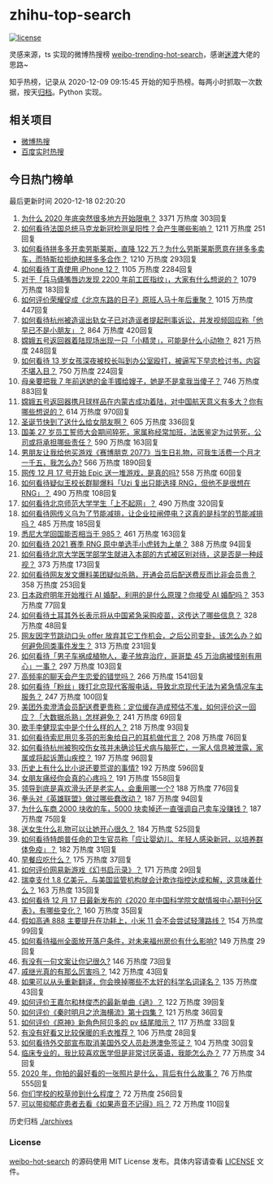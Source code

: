 # zhihu-top-search

[![license](https://img.shields.io/github/license/Arrackisarookie/zhihu-top-search)](https://github.com/Arrackisarookie/zhihu-top-search/blob/master/LICENSE)

灵感来源，ts 实现的微博热搜榜 [weibo-trending-hot-search](https://github.com/justjavac/weibo-trending-hot-search)，感谢[迷渡](https://github.com/justjavac)大佬的思路~

知乎热榜，记录从 2020-12-09 09:15:45 开始的知乎热榜。每两小时抓取一次数据，按天[归档](./archives)。Python 实现。

## 相关项目
+ [微博热搜](https://github.com/Arrackisarookie/weibo-hot-search)
+ [百度实时热搜](https://github.com/Arrackisarookie/baidu-hot-search)

## 今日热门榜单

<!-- Rank Begin -->

最后更新时间 2020-12-18 02:20:20

1. [为什么 2020 年底突然很多地方开始限电？](https://www.zhihu.com/question/434800740) 3371 万热度 303回复
1. [如何看待法国总统马克龙新冠检测呈阳性？会产生哪些影响？](https://www.zhihu.com/question/435278706) 1211 万热度 251回复
1. [如何看待拼多多开卖劳斯莱斯，直降 122 万？为什么劳斯莱斯愿意在拼多多卖车，而特斯拉拒绝和拼多多合作？](https://www.zhihu.com/question/435215240) 1210 万热度 293回复
1. [如何看待丁真使用 iPhone 12？](https://www.zhihu.com/question/434592793) 1105 万热度 2284回复
1. [对于「兵马俑嘴唇边发现 2200 年前工匠指纹」，大家有什么想说的？](https://www.zhihu.com/question/435177701) 1079 万热度 183回复
1. [如何评价荣耀促成《北京东路的日子》原班人马十年后重聚？](https://www.zhihu.com/question/435106168) 1015 万热度 447回复
1. [如何看待杭州被造谣出轨女子已对造谣者提起刑事诉讼，并发视频回应称「他早已不是小朋友」？](https://www.zhihu.com/question/435210253) 864 万热度 420回复
1. [嫦娥五号返回器着陆现场出现一只「小精灵」，可能是什么小动物？](https://www.zhihu.com/question/435202802) 821 万热度 248回复
1. [如何看待 13 岁女孩深夜被校长叫到办公室殴打，被逼写下早恋检讨书，内容不堪入目？](https://www.zhihu.com/question/435191592) 750 万热度 224回复
1. [母亲要把我 7 年前送她的金手镯给嫂子，她是不是拿我当傻子？](https://www.zhihu.com/question/435119118) 746 万热度 883回复
1. [嫦娥五号返回器携月球样品在内蒙古成功着陆，对中国航天意义有多大？你有哪些想说的？](https://www.zhihu.com/question/435116380) 614 万热度 970回复
1. [圣诞节快到了送什么给女朋友啊？](https://www.zhihu.com/question/433492176) 605 万热度 336回复
1. [国美 27 岁员工誓师大会期间猝死，家属称经常加班，法医鉴定为过劳死，公司或将承担哪些责任？](https://www.zhihu.com/question/435204779) 590 万热度 163回复
1. [男朋友让我给他买游戏《赛博朋克 2077》当生日礼物，可我生活费一个月才一千五，我怎么办?](https://www.zhihu.com/question/434776782) 566 万热度 1890回复
1. [网传 12 月 17 号开始 Epic 送一堆游戏，是真的吗?](https://www.zhihu.com/question/435065524) 558 万热度 60回复
1. [如何看待疑似王校长群聊爆料「Uzi 复出只能选择 RNG，但他不是很想在 RNG」？](https://www.zhihu.com/question/435168547) 490 万热度 108回复
1. [如何看待北京师范大学学生「上不起网」？](https://www.zhihu.com/question/435099848) 490 万热度 320回复
1. [如何看待网传义乌为了节能减排，让企业拉闸停电？这真的是科学的节能减排吗？](https://www.zhihu.com/question/434603611) 485 万热度 185回复
1. [悉尼大学回国能否相当于 985？](https://www.zhihu.com/question/266843003) 461 万热度 163回复
1. [如何看待 2021 赛季 RNG 原中单选手小虎转为上单？](https://www.zhihu.com/question/435203439) 388 万热度 94回复
1. [如何看待北京大学医学部学生就进入本部的方式被区别对待，这是否是一种歧视？](https://www.zhihu.com/question/434974815) 373 万热度 173回复
1. [如何看待网友发文爆料美团疑似杀熟，开通会员后配送费反而比非会员贵？](https://www.zhihu.com/question/435061348) 358 万热度 253回复
1. [日本政府明年开始推行 AI 婚配，利用的是什么原理？你接受 AI 婚配吗？](https://www.zhihu.com/question/435254599) 353 万热度 77回复
1. [如何看待土耳其外长表示将从中国紧急采购疫苗，这传达了哪些信息？](https://www.zhihu.com/question/434936994) 328 万热度 48回复
1. [网友因字节跳动口头 offer 放弃其它工作机会，之后公司变卦，该怎么办？如何避免同类事件发生？](https://www.zhihu.com/question/435118515) 313 万热度 231回复
1. [如何看待「男子车祸成植物人，妻子放弃治疗，哥哥垫 45 万治病被怪别有用心」一事？](https://www.zhihu.com/question/434969371) 297 万热度 103回复
1. [高频率的聊天会产生恋爱的错觉吗？](https://www.zhihu.com/question/387129145) 266 万热度 1541回复
1. [如何看待「粉丝」拨打北京现代客服电话，导致北京现代无法为紧急情况车主服务？](https://www.zhihu.com/question/435133430) 247 万热度 100回复
1. [美团外卖澄清会员配送费更贵称：定位缓存造成预估不准，如何评价这一回应？「大数据杀熟」怎样避免？](https://www.zhihu.com/question/435281341) 241 万热度 69回复
1. [歌手李健现实中是个什么样的人？](https://www.zhihu.com/question/21181290) 218 万热度 93回复
1. [如何看待索尼用贝多芬的形象给自己的耳机做代言？](https://www.zhihu.com/question/435077193) 208 万热度 76回复
1. [如何看待杭州被狗咬伤女孩并未确诊狂犬病与脑死亡，一家人信息被泄露，家属或将起诉萧山疾控？](https://www.zhihu.com/question/435249468) 197 万热度 96回复
1. [历史上有什么比小说还要荒谬的事情?](https://www.zhihu.com/question/268896757) 192 万热度 596回复
1. [女朋友痛经你会真的心疼吗？](https://www.zhihu.com/question/392000371) 191 万热度 1558回复
1. [领导到底是喜欢滑头还是老实人，会重用哪一个?](https://www.zhihu.com/question/352016820) 188 万热度 776回复
1. [拳头对《英雄联盟》做过哪些蠢改动？](https://www.zhihu.com/question/433751199) 187 万热度 94回复
1. [为什么车商 2000 块收的车，5000 块卖掉还一直强调自己卖车没赚钱？](https://www.zhihu.com/question/434339039) 187 万热度 75回复
1. [送女生什么礼物可以让她开心很久？](https://www.zhihu.com/question/327277042) 184 万热度 525回复
1. [如何看待特朗普任命的卫生官员称「应让婴幼儿、年轻人感染新冠，以培养群体免疫」？](https://www.zhihu.com/question/435221975) 182 万热度 31回复
1. [早餐应吃什么？](https://www.zhihu.com/question/419822024) 175 万热度 37回复
1. [如何评价网易新游戏《幻书启示录》？](https://www.zhihu.com/question/376365390) 171 万热度 29回复
1. [瑞幸支付 1.8 亿美元，与美国监管机构就会计欺诈指控达成和解，这意味着什么？](https://www.zhihu.com/question/435200634) 163 万热度 135回复
1. [如何看待 12 月 17 日最新发布的《2020 年中国科学院文献情报中心期刊分区表》，有哪些变化？](https://www.zhihu.com/question/435206290) 160 万热度 35回复
1. [假如高通 888 主要提升在功耗上，小米 11 会不会尝试轻薄路线？](https://www.zhihu.com/question/433041078) 154 万热度 99回复
1. [如何看待福州全面放开落户条件，对未来福州房价有什么影响?](https://www.zhihu.com/question/434837094) 149 万热度 29回复
1. [有没有一句文案让你记很久?](https://www.zhihu.com/question/432213645) 146 万热度 73回复
1. [戚继光真的有那么厉害吗？](https://www.zhihu.com/question/22169651) 142 万热度 43回复
1. [如果可以从头重新翻译，你会换掉哪些不太好的科学名词译名？](https://www.zhihu.com/question/434589285) 135 万热度 43回复
1. [如何评价王嘉尔和林俊杰的最新单曲《過》？](https://www.zhihu.com/question/434771034) 122 万热度 39回复
1. [如何评价《秦时明月之沧海横流》第十四集？](https://www.zhihu.com/question/435211568) 121 万热度 36回复
1. [如何评价《原神》新角色阿贝多的 pv 结尾暗示？](https://www.zhihu.com/question/435238233) 117 万热度 33回复
1. [有没有好看又比较保暖的毛衣推荐？](https://www.zhihu.com/question/304592789) 106 万热度 28回复
1. [如何看待外交部宣布取消美国外交人员赴港澳免签证？](https://www.zhihu.com/question/434220177) 104 万热度 30回复
1. [临床专业的，我比较喜欢医学但是非常讨厌英语，我能怎么办？](https://www.zhihu.com/question/434759117) 77 万热度 34回复
1. [2020 年，你拍的最好看的一张照片是什么，背后有什么故事？](https://www.zhihu.com/question/365149201) 76 万热度 555回复
1. [你们学校的校草帅到什么程度？](https://www.zhihu.com/question/290011743) 72 万热度 256回复
1. [可以带抑郁症患者去看《如果声音不记得》吗？](https://www.zhihu.com/question/433322952) 72 万热度 110回复
<!-- Rank End -->

历史归档 [./archives](./archives)

### License

[weibo-hot-search](https://github.com/Arrackisarookie/zhihu-top-search) 的源码使用 MIT License 发布。具体内容请查看 [LICENSE](./LICENSE) 文件。
